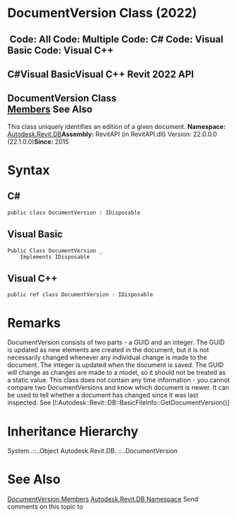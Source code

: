 # DocumentVersion Class (2022)

﻿
 Code: All Code: Multiple Code: C# Code: Visual Basic Code: Visual C++   
---  
C#Visual BasicVisual C++
Revit 2022 API  
---  
DocumentVersion Class  
[Members](bdc44fbb-d3a9-06f9-183f-57ad10c0197e.md "DocumentVersion Members") See Also  
---  
This class uniquely identifies an edition of a given document. 
**Namespace:** [Autodesk.Revit.DB](87546ba7-461b-c646-cbb1-2cb8f5bff8b2.md "Autodesk.Revit.DB Namespace")**Assembly:** RevitAPI (in RevitAPI.dll) Version: 22.0.0.0 (22.1.0.0)**Since:** 2015 
# Syntax
C#  
---  
```text
public class DocumentVersion : IDisposable
```
  
Visual Basic  
---  
```text
Public Class DocumentVersion _
	Implements IDisposable
```
  
Visual C++  
---  
```text
public ref class DocumentVersion : IDisposable
```
  
# Remarks
DocumentVersion consists of two parts - a GUID and an integer. The GUID is updated as new elements are created in the document, but it is not necessarily changed whenever any individual change is made to the document. The integer is updated when the document is saved.
The GUID will change as changes are made to a model, so it should not be treated as a static value.
This class does not contain any time information - you cannot compare two DocumentVersions and know which document is newer. It can be used to tell whether a document has changed since it was last inspected. See [!:Autodesk::Revit::DB::BasicFileInfo::GetDocumentVersion()]
# Inheritance Hierarchy
System..::..Object Autodesk.Revit.DB..::..DocumentVersion
# See Also
[DocumentVersion Members](bdc44fbb-d3a9-06f9-183f-57ad10c0197e.md "DocumentVersion Members")
[Autodesk.Revit.DB Namespace](87546ba7-461b-c646-cbb1-2cb8f5bff8b2.md "Autodesk.Revit.DB Namespace")
Send comments on this topic to 